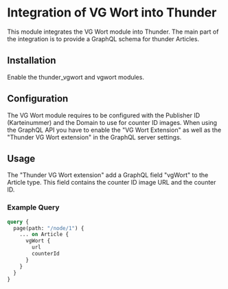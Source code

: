 # Integration of VG Wort into Thunder

This module integrates the VG Wort module into Thunder. The main part of the integration is to provide a GraphQL schema
for thunder Articles.

## Installation

Enable the thunder_vgwort and vgwort modules.

## Configuration

The VG Wort module requires to be configured with the Publisher ID (Karteinummer) and the Domain to use for counter ID
images.
When using the GraphQL API you have to enable the "VG Wort Extension" as well as the "Thunder VG Wort extension" in the
GraphQL server settings.

## Usage

The "Thunder VG Wort extension" add a GraphQL field "vgWort" to the Article type. This field contains the counter ID
image URL and the counter ID.

### Example Query

```graphql
query {
  page(path: "/node/1") {
    ... on Article {
      vgWort {
        url
        counterId
      }
    }
  }
}
```

